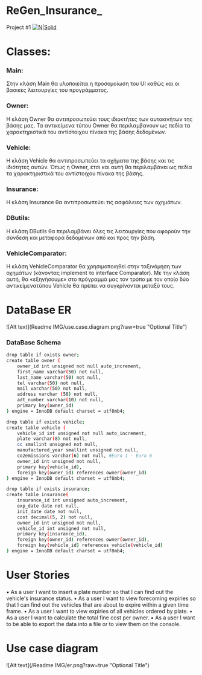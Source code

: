 # ReGen_Insurance_
Project #1
[![N|Solid](https://media.licdn.com/dms/image/C4D0BAQEU9pNF3SjSyw/company-logo_200_200/0?e=2159024400&v=beta&t=kHh6r4G3f9fW_BODg5295xJ6A-y8qVffcWeJDROsYi8)](https://nodesource.com/products/nsolid)

# Classes:
### Main:  
Στην κλάση Main θα υλοποιείται η προσομοίωση του UI καθώς και οι βασικές λειτουργίες του προγράμματος.

### Owner: 
H κλάση Owner θα αντιπροσωπεύει τους ιδιοκτήτες των αυτοκινήτων της βάσης μας. Τα αντικείμενα τύπου Owner θα περιλαμβανουν ως πεδία τα χαρακτηριστικά του αντίστοιχου πίνακα της βάσης δεδομένων.

### Vehicle: 
H κλάση Vehicle θα αντιπροσωπεύει τα οχήματα της βάσης και τις ιδιότητες αυτών. Όπως η Owner, έτσι και αυτή θα περιλαμβάνει ως πεδία τα χαρακτηριστικά του αντίστοιχου πίνακα της βάσης.

### Insurance: 
H κλάση  Insurance θα αντιπροσωπεύει τις ασφάλειες των οχημάτων. 

### DButils: 
H κλάση DButils θα περιλαμβάνει όλες τις λειτουργίες που αφορούν την σύνδεση και μεταφορά δεδομένων από και προς την βάση.

### VehicleComparator: 
H κλάση VehicleComparator θα χρησιμοποιηθεί στην ταξινόμηση των οχημάτων (κάνοντας implement το interface Comparator). Με την κλάση αυτή, θα «εξηγήσουμε» στο πρόγραμμά μας τον τρόπο με τον οποίο δύο αντικείμενατύπου Vehicle θα πρέπει να συγκρίνονται μεταξύ τους.




# DataBase ER
![Alt text](Readme IMG/use.case.diagram.png?raw=true "Optional Title")

### DataBase Schema

```sh
drop table if exists owner;
create table owner (
    owner_id int unsigned not null auto_increment,
    first_name varchar(50) not null,
    last_name varchar(50) not null,
    tel varchar(50) not null,
    mail varchar(50) not null,
    address varchar (50) not null,
    adt_number varchar(10) not null,
    primary key(owner_id)
) engine = InnoDB default charset = utf8mb4;
```


```sh
drop table if exists vehicle;
create table vehicle (
    vehicle_id int unsigned not null auto_increment,
    plate varchar(8) not null,
    cc smallint unsigned not null,
    manufactured_year smallint unsigned not null,
    co2emissions varchar(6) not null, #Euro 1 - Euro 6
    owner_id int unsigned not null,
    primary key(vehicle_id),
    foreign key(owner_id) references owner(owner_id)
) engine = InnoDB default charset = utf8mb4;
```


```sh
drop table if exists insurance;
create table insurance(
    insurance_id int unsigned auto_increment,
    exp_date date not null,
    init_date date not null,
    cost decimal(5, 2) not null,
    owner_id int unsigned not null,
    vehicle_id int unsigned not null,
    primary key(insurance_id),
    foreign key(owner_id) references owner(owner_id),
    foreign key(vehicle_id) references vehicle(vehicle_id)
) engine = InnoDB default charset = utf8mb4;
```


# User Stories
•	As a user I want to insert a plate number so that I can find out the vehicle's insurance status.
•	As a user I want to view forecoming expiries so that I can find out the vehicles that are about to expire within a given time frame.
•	As a user I want to view expiries of all vehicles ordered by plate.
•	As a user I want to calculate the total fine cost per owner.
•	As a user I want to be able to export the data into a file or to view them on the console.

# Use case diagram
![Alt text](/Readme IMG/er.png?raw=true "Optional Title")
